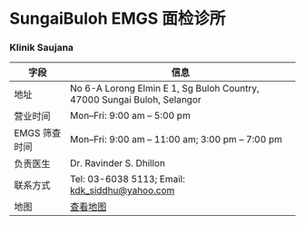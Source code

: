 # SungaiBuloh EMGS 面检诊所

### Klinik Saujana

| 字段 | 信息 |
|------|------|
| 地址 | No 6-A Lorong Elmin E 1, Sg Buloh Country, 47000 Sungai Buloh, Selangor |
| 营业时间 | Mon–Fri: 9:00 am – 5:00 pm |
| EMGS 筛查时间 | Mon–Fri: 9:00 am – 11:00 am; 3:00 pm – 7:00 pm |
| 负责医生 | Dr. Ravinder S. Dhillon |
| 联系方式 | Tel: 03-6038 5113; Email: kdk_siddhu@yahoo.com |
| 地图 | [查看地图](https://www.google.com/maps/search/Klinik+Saujana+Sungai+Buloh) |

